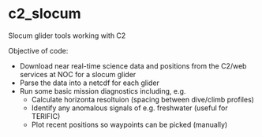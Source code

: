 # c2_slocum
Slocum glider tools working with C2

Objective of code:
- Download near real-time science data and positions from the C2/web services at NOC for a slocum glider
- Parse the data into a netcdf for each glider
- Run some basic mission diagnostics including, e.g.
    - Calculate horizonta resoltuion (spacing between dive/climb profiles)
    - Identify any anomalous signals of e.g. freshwater (useful for TERIFIC)
    - Plot recent positions so waypoints can be picked (manually)
